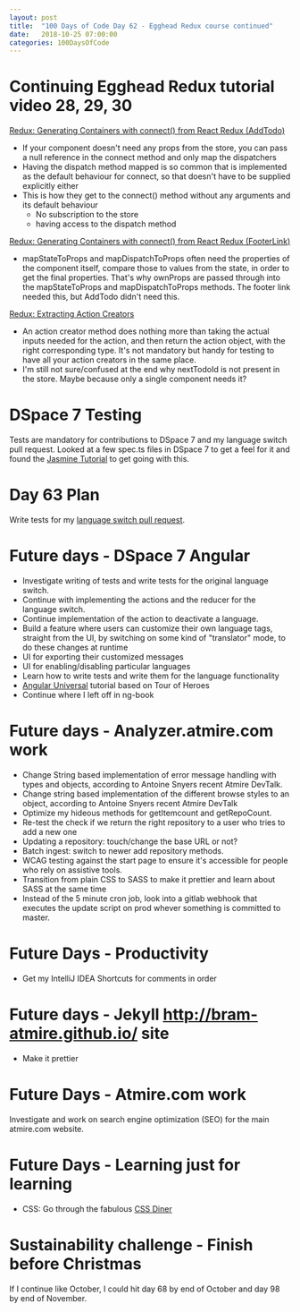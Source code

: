 ```yaml
---
layout: post
title:  "100 Days of Code Day 62 - Egghead Redux course continued"
date:   2018-10-25 07:00:00
categories: 100DaysOfCode
---
```


# Continuing Egghead Redux tutorial video 28, 29, 30

[Redux: Generating Containers with connect() from React Redux (AddTodo)](https://egghead.io/lessons/react-redux-generating-containers-with-connect-from-react-redux-addtodo)
* If your component doesn't need any props from the store, you can pass a null reference in the connect method and only map the dispatchers
* Having the dispatch method mapped is so common that is implemented as the default behaviour for connect, so that doesn't have to be supplied explicitly either
* This is how they get to the connect() method without any arguments and its default behaviour
  * No subscription to the store
  * having access to the dispatch method
  
[Redux: Generating Containers with connect() from React Redux (FooterLink)](https://egghead.io/lessons/react-redux-generating-containers-with-connect-from-react-redux-footerlink)
* mapStateToProps and mapDispatchToProps often need the properties of the component itself, compare those to values from the state, in order to get the final properties. That's why ownProps are passed through into the mapStateToProps and mapDispatchToProps methods. The footer link needed this, but AddTodo didn't need this.

[Redux: Extracting Action Creators](https://egghead.io/lessons/react-redux-extracting-action-creators)
* An action creator method does nothing more than taking the actual inputs needed for the action, and then return the action object, with the right corresponding type. It's not mandatory but handy for testing to have all your action creators in the same place.
* I'm still not sure/confused at the end why nextTodoId is not present in the store. Maybe because only a single component needs it?

# DSpace 7 Testing

Tests are mandatory for contributions to DSpace 7 and my language switch pull request.
Looked at a few spec.ts files in DSpace 7 to get a feel for it and found the [Jasmine Tutorial](https://jasmine.github.io/tutorials/your_first_suite) to get going with this.

# Day 63 Plan

Write tests for my [language switch pull request](https://github.com/DSpace/dspace-angular/pull/308).

# Future days - DSpace 7 Angular

* Investigate writing of tests and write tests for the original language switch.
* Continue with implementing the actions and the reducer for the language switch.
* Continue implementation of the action to deactivate a language.
* Build a feature where users can customize their own language tags, straight from the UI, by switching on some kind of "translator" mode, to do these changes at runtime
* UI for exporting their customized messages
* UI for enabling/disabling particular languages
* Learn how to write tests and write them for the language functionality
* [Angular Universal](https://angular.io/guide/universal) tutorial based on Tour of Heroes
* Continue where I left off in ng-book

# Future days - Analyzer.atmire.com work

* Change String based implementation of error message handling with types and objects, according to Antoine Snyers recent Atmire DevTalk.
* Change string based implementation of the different browse styles to an object, according to Antoine Snyers recent Atmire DevTalk
* Optimize my hideous methods for getItemcount and getRepoCount.
* Re-test the check if we return the right repository to a user who tries to add a new one
* Updating a repository: touch/change the base URL or not?
* Batch ingest: switch to newer add repository methods.
* WCAG testing against the start page to ensure it's accessible for people who rely on assistive tools.
* Transition from plain CSS to SASS to make it prettier and learn about SASS at the same time
* Instead of the 5 minute cron job, look into a gitlab webhook that executes the update script on prod whever something is committed to master.

# Future Days - Productivity

* Get my IntelliJ IDEA Shortcuts for comments in order

# Future days - Jekyll http://bram-atmire.github.io/ site

* Make it prettier

# Future Days - Atmire.com work

Investigate and work on search engine optimization (SEO) for the main atmire.com website.

# Future Days - Learning just for learning

* CSS: Go through the fabulous [CSS Diner](https://flukeout.github.io/)

# Sustainability challenge - Finish before Christmas

If I continue like October, I could hit day 68 by end of October and day 98 by end of November.